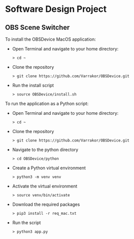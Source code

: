 # Software Design Project

## OBS Scene Switcher

To install the OBSDevice MacOS application:

- Open Terminal and navigate to your home directory:

  ```console
  > cd ~
  ```

- Clone the repository

  ```console
  > git clone https://github.com/Varrakor/OBSDevice.git
  ```

- Run the install script
  ```console
  > source OBSDevice/install.sh
  ```

To run the application as a Python script:

- Open Terminal and navigate to your home directory:

  ```console
  > cd ~
  ```

- Clone the repository

  ```console
  > git clone https://github.com/Varrakor/OBSDevice.git
  ```

- Navigate to the python directory

  ```console
  > cd OBSDevice/python
  ```

- Create a Python virtual environment

  ```console
  > python3 -m venv venv
  ```

- Activate the virtual environment

  ```console
  > source venv/bin/activate
  ```

- Download the required packages

  ```console
  > pip3 install -r req_mac.txt
  ```

- Run the script
  ```console
  > python3 app.py
  ```
